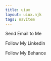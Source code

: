 ```yaml
---
title: uiux
layout: uiux.njk
tags: navItem
---
```

<main class="contact_container">
  
  <div class="cardforcontact ">
        <a href="mailto:minlynccc@gmail.com">
      <i class="fa fa-envelope" style="font-size:30px"></i></a>
           <p>Send Email to Me</p>
          </div>
        <div class="cardforcontact">
      <a class="p25" href="https://www.linkedin.com/in/evelyn-minglin-chen-384513169/"><i class="fa fa-linkedin-square" style="font-size:40px"></i></a>
          <p>Follow My Linkedin</p>
        </div>
       <div class="cardforcontact">
      <a class="p25" href="https://www.behance.net/minlynca50f"><i class="fa fa-behance" style="font-size:40px"></i></a>
                  <p>Follow My Behance</p>
        </div>
      </div>
           
</main>

